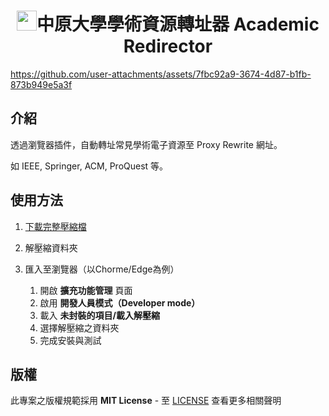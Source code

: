 
<h1 style="text-align:center"><img src="https://i.imgur.com/rwSwinj.png"  height="32"  width="32"/>中原大學學術資源轉址器 Academic Redirector</h1>  

https://github.com/user-attachments/assets/7fbc92a9-3674-4d87-b1fb-873b949e5a3f

## 介紹

透過瀏覽器插件，自動轉址常見學術電子資源至 Proxy Rewrite 網址。

如 IEEE, Springer, ACM, ProQuest 等。

## 使用方法

1. [下載完整壓縮檔](https://github.com/MO7YW4NG/CYCU-Academic-Redirector/releases)

2. 解壓縮資料夾

3. 匯入至瀏覽器（以Chorme/Edge為例）
	1. 開啟 **擴充功能管理** 頁面
	2. 啟用 **開發人員模式（Developer mode）**
	3. 載入 **未封裝的項目/載入解壓縮**
	4. 選擇解壓縮之資料夾
	5. 完成安裝與測試

## 版權

此專案之版權規範採用 **MIT License** - 至 [LICENSE](LICENSE) 查看更多相關聲明
